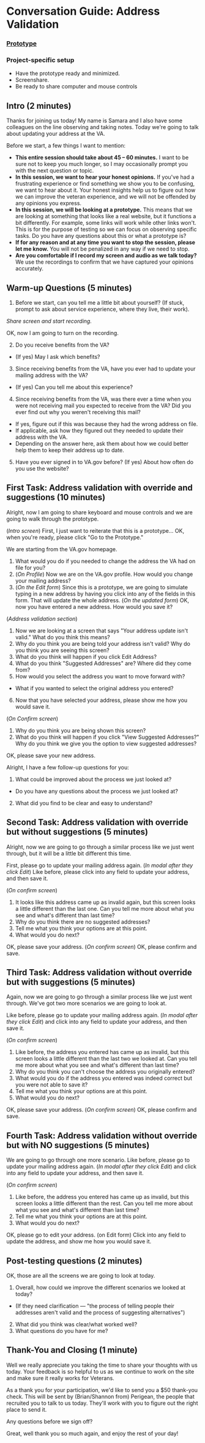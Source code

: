 # Conversation Guide: Address Validation

### [Prototype](https://vsateams.invisionapp.com/share/34UP5BMUAJF#/391945409_1-_Intro_Screen)

### Project-specific setup

- Have the prototype ready and minimized.
- Screenshare.
- Be ready to share computer and mouse controls

## Intro (2 minutes)

Thanks for joining us today! My name is Samara and I also have some colleagues on the line observing and taking notes. Today we're going to talk about updating your address at the VA.

Before we start, a few things I want to mention:

- **This entire session should take about 45 – 60 minutes.** I want to be sure not to keep you much longer, so I may occasionally prompt you with the next question or topic.
- **In this session, we want to hear your honest opinions.** If you've had a frustrating experience or find something we show you to be confusing, we want to hear about it. Your honest insights help us to figure out how we can improve the veteran experience, and we will not be offended by any opinions you express.
- **In this session, we will be looking at a prototype.** This means that we are looking at something that looks like a real website, but it functions a bit differently. For example, some links will work while other links won't. This is for the purpose of testing so we can focus on observing specific tasks. Do you have any questions about this or what a prototype is? 
- **If for any reason and at any time you want to stop the session, please let me know.** You will not be penalized in any way if we need to stop.
- **Are you comfortable if I record my screen and audio as we talk today?** We use the recordings to confirm that we have captured your opinions accurately.

## Warm-up Questions (5 minutes)

1. Before we start, can you tell me a little bit about yourself? (If stuck, prompt to ask about service experience, where they live, their work).

*Share screen and start recording.*

OK, now I am going to turn on the recording.

2. Do you receive benefits from the VA? 
- (If yes) May I ask which benefits?
3. Since receiving benefits from the VA, have you ever had to update your mailing address with the VA? 
- (If yes) Can you tell me about this experience?
4. Since receiving benefits from the VA, was there ever a time when you were not receiving mail you expected to receive from the VA? Did you ever find out why you weren't receiving this mail?
- If yes, figure out if this was because they had the wrong address on file.
- If applicable, ask how they figured out they needed to update their address with the VA. 
- Depending on the answer here, ask them about how we could better help them to keep their address up to date.
5. Have you ever signed in to VA.gov before? (If yes) About how often do you use the website?

## First Task: Address validation with override and suggestions (10 minutes)

Alright, now I am going to share keyboard and mouse controls and we are going to walk through the prototype.

(*Intro screen*) First, I just want to reiterate that this is a prototype... OK, when you're ready, please click "Go to the Prototype."

We are starting from the VA.gov homepage.

1. What would you do if you needed to change the address the VA had on file for you?
2. (*On Profile*) Now we are on the VA.gov profile. How would you change your mailing address?
3. (*On the Edit form*) Since this is a prototype, we are going to simulate typing in a new address by having you click into any of the fields in this form. That will update the whole address. (*On the updated form*) OK, now you have entered a new address. How would you save it?

(*Address validation section*)

1. Now we are looking at a screen that says "Your address update isn't valid." What do you think this means?
2. Why do you think you are being told your address isn't valid? Why do you think you are seeing this screen?
3. What do you think will happen if you click Edit Address?
4. What do you think "Suggested Addresses" are? Where did they come from?
5. How would you select the address you want to move forward with?
- What if you wanted to select the original address you entered?
6. Now that you have selected your address, please show me how you would save it.

(*On Confirm screen*)

1. Why do you think you are being shown this screen?
2. What do you think will happen if you click "View Suggested Addresses?" Why do you think we give you the option to view suggested addresses?

OK, please save your new address.

Alright, I have a few follow-up questions for you:

1. What could be improved about the process we just looked at?
- Do you have any questions about the process we just looked at?
2. What did you find to be clear and easy to understand?

## Second Task: Address validation with override but without suggestions (5 minutes)

Alright, now we are going to go through a similar process like we just went through, but it will be a little bit different this time.

First, please go to update your mailing address again. (*In modal after they click Edit*) Like before, please click into any field to update your address, and then save it.

(*On confirm screen*)

1. It looks like this address came up as invalid again, but this screen looks a little different than the last one. Can you tell me more about what you see and what's different than last time?
2. Why do you think there are no suggested addresses?
3. Tell me what you think your options are at this point.
4. What would you do next?

OK, please save your address. (*On confirm screen*) OK, please confirm and save.

## Third Task: Address validation without override but with suggestions (5 minutes)

Again, now we are going to go through a similar process like we just went through. We've got two more scenarios we are going to look at.

Like before, please go to update your mailing address again. (*In modal after they click Edit*) and click into any field to update your address, and then save it.

(*On confirm screen*)

1. Like before, the address you entered has came up as invalid, but this screen looks a little different than the last two we looked at. Can you tell me more about what you see and what's different than last time?
2. Why do you think you can't choose the address you originally entered?
3. What would you do if the address you entered was indeed correct but you were not able to save it?
4. Tell me what you think your options are at this point.
5. What would you do next?

OK, please save your address. (*On confirm screen*) OK, please confirm and save.

## Fourth Task: Address validation without override but with NO suggestions (5 minutes)

We are going to go through one more scenario. Like before, please go to update your mailing address again. (*In modal after they click Edit*) and click into any field to update your address, and then save it.

(*On confirm screen*)

1. Like before, the address you entered has came up as invalid, but this screen looks a little different than the rest. Can you tell me more about what you see and what's different than last time?
2. Tell me what you think your options are at this point.
3. What would you do next?

OK, please go to edit your address. (on Edit form) Click into any field to update the address, and show me how you would save it.

## Post-testing questions (2 minutes)

OK, those are all the screens we are going to look at today.

1. Overall, how could we improve the different scenarios we looked at today?
- (If they need clarification — "the process of telling people their addresses aren't valid and the process of suggesting alternatives")
2. What did you think was clear/what worked well?
3. What questions do you have for me?

## Thank-You and Closing (1 minute)

Well we really appreciate you taking the time to share your thoughts with us today. Your feedback is so helpful to us as we continue to work on the site and make sure it really works for Veterans.

As a thank you for your participation, we'd like to send you a $50 thank-you check. This will be sent by (Brian/Shannon from) Perigean, the people that recruited you to talk to us today. They'll work with you to figure out the right place to send it.

Any questions before we sign off?

Great, well thank you so much again, and enjoy the rest of your day!
